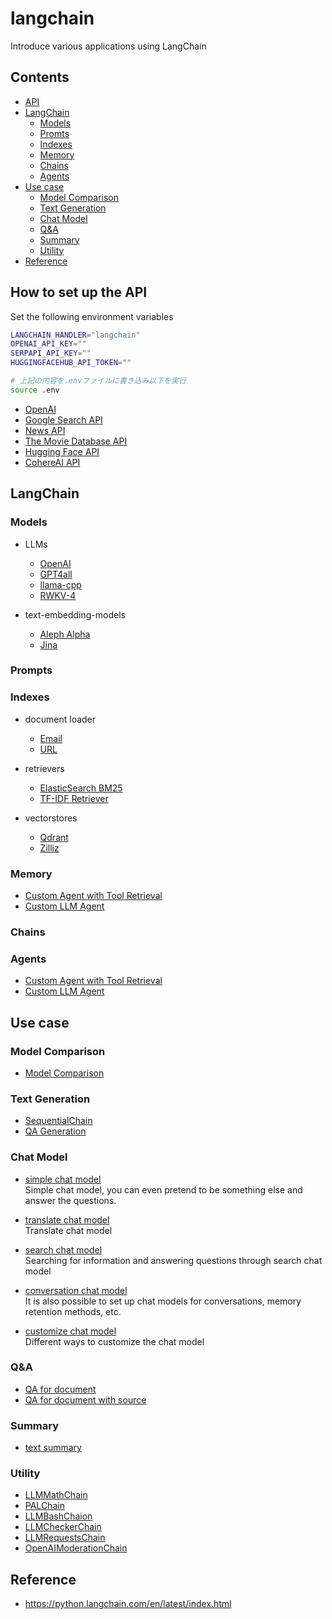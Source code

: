 # langchain
Introduce various applications using LangChain

## Contents
* [API](#api)
* [LangChain](#langchain)
    * [Models](#models)
    * [Promts](#prompts)
    * [Indexes](#indexes)
    * [Memory](#memory)
    * [Chains](#chains)
    * [Agents](#agents)
* [Use case](#use-case)
    * [Model Comparison](#model-comparison)
    * [Text Generation](#text-generation)
    * [Chat Model](#chat-model)
    * [Q&A](#qa)
    * [Summary](#summary)
    * [Utility](#utility)
* [Reference](#reference) 



## How to set up the API
Set the following environment variables
```bash
LANGCHAIN_HANDLER="langchain"
OPENAI_API_KEY=""
SERPAPI_API_KEY=""
HUGGINGFACEHUB_API_TOKEN=""

# 上記の内容を.envファイルに書き込み以下を実行
source .env
```

* [OpenAI](https://platform.openai.com/account/api-keys)
* [Google Search API](https://serpapi.com/dashboard)
* [News API](https://newsapi.org/docs/get-started)
* [The Movie Database API](https://developers.themoviedb.org/3/getting-started/authentication)
* [Hugging Face API](https://huggingface.co/settings/tokens)
* [CohereAI API](https://dashboard.cohere.ai/api-keys)



## LangChain

### Models
* LLMs
    * [OpenAI](https://github.com/fuyu-quant/langchain/blob/main/models/LLMs/openai_models.ipynb)
    * [GPT4all](https://github.com/fuyu-quant/langchain/blob/main/models/LLMs/GPT4all.ipynb)
    * [llama-cpp](https://github.com/fuyu-quant/langchain/blob/main/models/LLMs/llama-cpp.ipynb)
    * [RWKV-4](https://github.com/fuyu-quant/langchain/blob/main/models/LLMs/RWKV.ipynb)

* text-embedding-models
    * [Aleph Alpha](https://github.com/fuyu-quant/langchain/blob/main/models/text-embedding-models/aleph_alpha.ipynb)
    * [Jina](https://github.com/fuyu-quant/langchain/blob/main/models/text-embedding-models/jina.ipynb)


### Prompts

### Indexes
* document loader
    * [Email](https://github.com/fuyu-quant/langchain/blob/main/indexes/documetn_loaders/email.ipynb)
    * [URL](https://github.com/fuyu-quant/langchain/blob/main/indexes/documetn_loaders/url.ipynb)

* retrievers
    * [ElasticSearch BM25](https://github.com/fuyu-quant/langchain/blob/main/indexes/retrievers/ElasticSearch-BM25.ipynb)
    * [TF-IDF Retriever](https://github.com/fuyu-quant/langchain/blob/main/indexes/retrievers/tf-idf_retriever.ipynb)

* vectorstores
    * [Qdrant](https://github.com/fuyu-quant/langchain/blob/main/indexes/vectorstores/qdrant.ipynb)
    * [Zilliz](https://github.com/fuyu-quant/langchain/blob/main/indexes/vectorstores/zilliz.ipynb)

### Memory
* [Custom Agent with Tool Retrieval](https://github.com/fuyu-quant/langchain/blob/main/Agents/custom_agent_with_tool_retrieval.ipynb)
* [Custom LLM Agent](https://github.com/fuyu-quant/langchain/blob/main/Agents/custom_llm_agent.ipynb)

### Chains

### Agents
* [Custom Agent with Tool Retrieval](https://github.com/fuyu-quant/langchain/blob/main/Agents/custom_agent_with_tool_retrieval.ipynb)
* [Custom LLM Agent](https://github.com/fuyu-quant/langchain/blob/main/Agents/custom_llm_agent.ipynb)


## Use case

### Model Comparison
* [Model Comparison](https://github.com/fuyu-quant/langchain/blob/main/examples/model_comparison.ipynb)

### Text Generation
* [SequentialChain](https://github.com/fuyu-quant/langchain/blob/main/examples/SequentialChain.ipynb)
* [QA Generation](https://github.com/fuyu-quant/langchain/blob/main/examples/QA_generation.ipynb)


### Chat Model
* [simple chat model](https://github.com/fuyu-quant/langchain/blob/main/examples/simple_chat_model.ipynb)  
Simple chat model, you can even pretend to be something else and answer the questions.

* [translate chat model](https://github.com/fuyu-quant/langchain/blob/main/examples/translate_chat_model.ipynb)  
Translate chat model

* [search chat model](https://github.com/fuyu-quant/langchain/blob/main/examples/search_chat_model.ipynb)  
Searching for information and answering questions through search chat model

* [conversation chat model](https://github.com/fuyu-quant/langchain/blob/main/examples/conversation_chat_model.ipynb)  
It is also possible to set up chat models for conversations, memory retention methods, etc.

* [customize chat model](https://github.com/fuyu-quant/langchain/blob/main/examples/customize_chat_model.ipynb)  
Different ways to customize the chat model


### Q&A
* [QA for document](https://github.com/fuyu-quant/langchain/blob/main/examples/QA_for_document.ipynb)
* [QA for document with source](https://github.com/fuyu-quant/langchain/blob/main/examples/QA_for_document_with_source.ipynb)



### Summary
* [text summary](https://github.com/fuyu-quant/langchain/blob/main/examples/text_summary.ipynb)



### Utility
* [LLMMathChain](https://github.com/fuyu-quant/langchain/blob/main/examples/LLMMathChain.ipynb)
* [PALChain](https://github.com/fuyu-quant/langchain/blob/main/examples/PALChain.ipynb)
* [LLMBashChaion](https://github.com/fuyu-quant/langchain/blob/main/examples/LLMBashChain.ipynb)
* [LLMCheckerChain](https://github.com/fuyu-quant/langchain/blob/main/examples/LLMCheckerChain.ipynb)
* [LLMRequestsChain](https://github.com/fuyu-quant/langchain/blob/main/examples/LLMRequestsChain.ipynb)
* [OpenAIModerationChain](https://github.com/fuyu-quant/langchain/blob/main/examples/OpenAIModerationChain.ipynb)


## Reference
* https://python.langchain.com/en/latest/index.html

